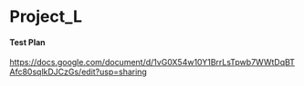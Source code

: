 # Project_L

#### Test Plan 

https://docs.google.com/document/d/1vG0X54w10Y1BrrLsTpwb7WWtDqBTAfc80sqlkDJCzGs/edit?usp=sharing
